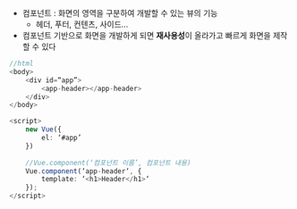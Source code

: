 
- 컴포넌트 : 화면의 영역을 구분하여 개발할 수 있는 뷰의 기능
	- 헤더, 푸터, 컨텐츠, 사이드…
- 컴포넌트 기반으로 화면을 개발하게 되면 **재사용성**이 올라가고 빠르게 화면을 제작할 수 있다

```typescript
//html
<body>
	<div id=“app”>
		<app-header></app-header>
	</div>
</body>

<script>
	new Vue({
		el: ‘#app’
	})
	
	//Vue.component(‘컴포넌트 이름’, 컴포넌트 내용)
	Vue.component(‘app-header‘, {
		template: ‘<h1>Header</h1>‘
	});
</script>
```

